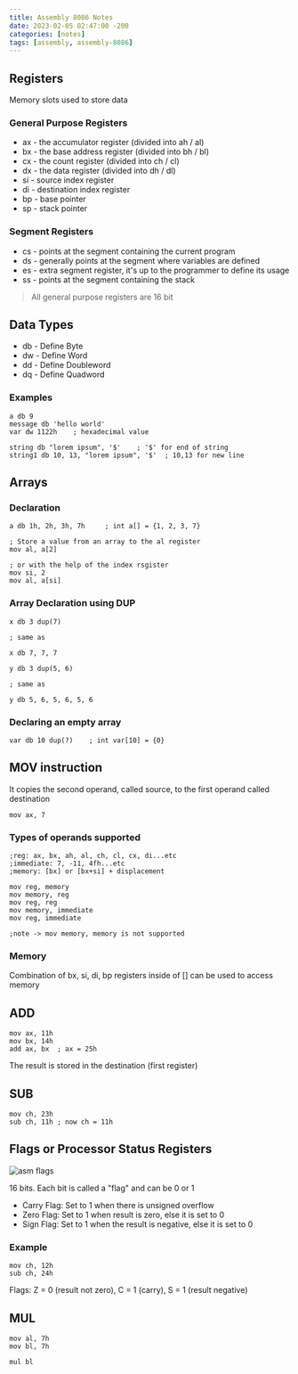 ```yaml
---
title: Assembly 8086 Notes
date: 2023-02-05 02:47:00 -200
categories: [notes] 
tags: [assembly, assembly-8086]
---
```


## Registers

Memory slots used to store data

### General Purpose Registers

* ax - the accumulator register (divided into ah / al)
* bx - the base address register (divided into bh / bl)
* cx - the count register (divided into ch / cl)
* dx - the data register (divided into dh / dl)
* si - source index register
* di - destination index register
* bp - base pointer
* sp - stack pointer

### Segment Registers

* cs - points at the segment containing the current program
* ds - generally points at the segment where variables are defined
* es - extra segment register, it's up to the programmer to define its usage
* ss - points at the segment containing the stack

> All general purpose registers are 16 bit

## Data Types

* db - Define Byte
* dw - Define Word
* dd - Define Doubleword
* dq - Define Quadword

### Examples

```x86asm
a db 9
message db 'hello world'
var dw 1122h    ; hexadecimal value
```

```x86asm
string db "lorem ipsum", '$'    ; '$' for end of string
string1 db 10, 13, "lorem ipsum", '$'  ; 10,13 for new line
```

## Arrays

### Declaration

```x86asm
a db 1h, 2h, 3h, 7h     ; int a[] = {1, 2, 3, 7}
```

```x86asm
; Store a value from an array to the al register
mov al, a[2]

; or with the help of the index rsgister
mov si, 2
mov al, a[si]
```

### Array Declaration using DUP

```x86asm
x db 3 dup(7)

; same as

x db 7, 7, 7
```

```x86asm
y db 3 dup(5, 6)

; same as

y db 5, 6, 5, 6, 5, 6
```

### Declaring an empty array

```x86asm
var db 10 dup(?)    ; int var[10] = {0}
```

## MOV instruction

It copies the second operand, called source, to the first operand called destination

```x86asm
mov ax, 7
```

### Types of operands supported

```x86asm
;reg: ax, bx, ah, al, ch, cl, cx, di...etc
;immediate: 7, -11, 4fh...etc
;memory: [bx] or [bx+si] + displacement

mov reg, memory
mov memory, reg
mov reg, reg
mov memory, immediate
mov reg, immediate

;note -> mov memory, memory is not supported
```

### Memory

Combination of bx, si, di, bp registers inside of [] can be used to access memory

## ADD

```x86asm
mov ax, 11h
mov bx, 14h
add ax, bx  ; ax = 25h
```

The result is stored in the destination (first register)

## SUB

```x86asm
mov ch, 23h
sub ch, 11h ; now ch = 11h
```

## Flags or Processor Status Registers

![asm flags](https://user-images.githubusercontent.com/63654361/216797359-50f309cf-2502-4044-bcc4-c18c965bf5af.png)

16 bits. Each bit is called a "flag" and can be 0 or 1

* Carry Flag: Set to 1 when there is unsigned overflow
* Zero Flag: Set to 1 when result is zero, else it is set to 0
* Sign Flag: Set to 1 when the result is negative, else it is set to 0

### Example

```x86asm
mov ch, 12h
sub ch, 24h
```

Flags: Z = 0 (result not zero), C = 1 (carry), S = 1 (result negative)

## MUL

```x86asm
mov al, 7h
mov bl, 7h

mul bl
```
